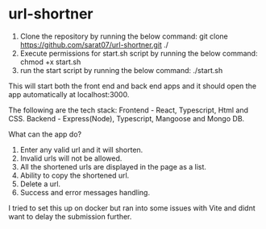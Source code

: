 # url-shortner


1. Clone the repository by running the below command:
git clone https://github.com/sarat07/url-shortner.git ./<workspace>
2. Execute permissions for start.sh script by running the below command:
chmod +x start.sh
3. run the start script by running the below command:
./start.sh

This will start both the front end and back end apps and it should open the app automatically at localhost:3000. 

The following are the tech stack:
Frontend - React, Typescript, Html and CSS.
Backend - Express(Node), Typescript, Mangoose and Mongo DB.

What can the app do?
1. Enter any valid url and it will shorten.
2. Invalid urls will not be allowed.
3. All the shortened urls are displayed in the page as a list.
4. Ability to copy the shortened url.
5. Delete a url.
6. Success and error messages handling.

I tried to set this up on docker but ran into some issues with Vite and didnt want to delay the submission further. 
